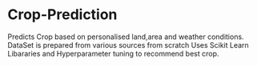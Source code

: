 # Crop-Prediction
Predicts Crop based on personalised land,area and weather conditions.
DataSet is prepared from various sources from scratch
Uses Scikit Learn Libararies and Hyperparameter tuning to recommend best crop.
